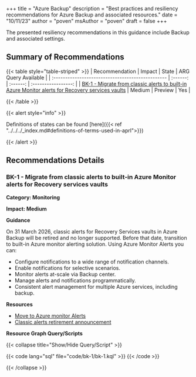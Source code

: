 +++
title = "Azure Backup"
description = "Best practices and resiliency recommendations for Azure Backup and associated resources."
date = "10/11/23"
author = "poven"
msAuthor = "poven"
draft = false
+++

The presented resiliency recommendations in this guidance include Backup and associated settings.

## Summary of Recommendations

{{< table style="table-striped" >}}
| Recommendation                                    |  Impact  |  State   | ARG Query Available |
| :------------------------------------------------ | :------: | :------: | :-----------------: |
| [BK-1 - Migrate from classic alerts to built-in Azure Monitor alerts for Recovery services vaults](#bk-1---migrate-from-classic-alerts-to-built-in-azure-monitor-alerts-for-recovery-services-vaults) | Medium | Preview  |         Yes         |

{{< /table >}}

{{< alert style="info" >}}

Definitions of states can be found [here]({{< ref "../../../_index.md#definitions-of-terms-used-in-aprl">}})

{{< /alert >}}

## Recommendations Details

### BK-1 - Migrate from classic alerts to built-in Azure Monitor alerts for Recovery services vaults

**Category: Monitoring**

**Impact: Medium**

**Guidance**

On 31 March 2026, classic alerts for Recovery Services vaults in Azure Backup will be retired and no longer supported. Before that date, transition to built-in Azure monitor alerting solution.
Using Azure Monitor Alerts you can:

- Configure notifications to a wide range of notification channels.
- Enable notifications for selective scenarios.
- Monitor alerts at-scale via Backup center.
- Manage alerts and notifications programmatically.
- Consistent alert management for multiple Azure services, including backup.

**Resources**

- [Move to Azure monitor Alerts](https://learn.microsoft.com/en-us/azure/backup/move-to-azure-monitor-alerts)
- [Classic alerts retirement announcement](https://azure.microsoft.com/en-us/updates/transition-to-builtin-azure-monitor-alerts-for-recovery-services-vaults-in-azure-backup-by-31-march-2026/)

**Resource Graph Query/Scripts**

{{< collapse title="Show/Hide Query/Script" >}}

{{< code lang="sql" file="code/bk-1/bk-1.kql" >}} {{< /code >}}

{{< /collapse >}}

<br><br>
